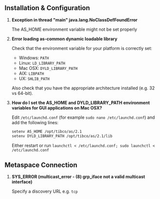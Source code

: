 ## Installation & Configuration

1. **Exception in thread "main" java.lang.NoClassDefFoundError**

    The AS_HOME environment variable might not be set properly

2. **Error loading as-common dynamic loadable library**

    Check that the environment variable for your platform is correctly set:
    
    * Windows: `PATH`
    * Linux: `LD_LIBRARY_PATH`
    * Mac OSX: `DYLD_LIBRARY_PATH`
    * AIX: `LIBPATH`
    * UX: `SHLIB_PATH`

    Also check that you have the appropriate architecture installed (e.g. 32 vs 64-bit).

3. **How do I set the AS_HOME and DYLD_LIBRARY_PATH environment variables for GUI applications on Mac OSX?**

    Edit `/etc/launchd.conf` (for example `sudo nano /etc/launchd.conf`) and add the following lines:
    ~~~bash
    setenv AS_HOME /opt/tibco/as/2.1
    setenv DYLD_LIBRARY_PATH /opt/tibco/as/2.1/lib
    ~~~
    Either restart or run `launchctl < /etc/launchd.conf; sudo launchctl < /etc/launchd.conf`

## Metaspace Connection

1. **SYS_ERROR (multicast_error - (8) grp_iface not a valid multicast interface)**

    Specify a discovery URL e.g. `tcp`
